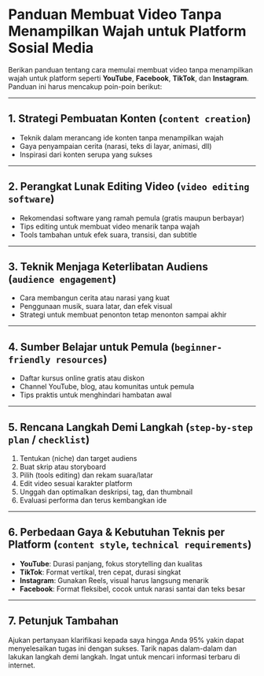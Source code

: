 # Panduan Membuat Video Tanpa Menampilkan Wajah untuk Platform Sosial Media

Berikan panduan tentang cara memulai membuat video tanpa menampilkan wajah untuk platform seperti **YouTube**, **Facebook**, **TikTok**, dan **Instagram**. Panduan ini harus mencakup poin-poin berikut:

---

## 1. Strategi Pembuatan Konten (`content creation`)

- Teknik dalam merancang ide konten tanpa menampilkan wajah  
- Gaya penyampaian cerita (narasi, teks di layar, animasi, dll)  
- Inspirasi dari konten serupa yang sukses  

---

## 2. Perangkat Lunak Editing Video (`video editing software`)

- Rekomendasi software yang ramah pemula (gratis maupun berbayar)  
- Tips editing untuk membuat video menarik tanpa wajah  
- Tools tambahan untuk efek suara, transisi, dan subtitle  

---

## 3. Teknik Menjaga Keterlibatan Audiens (`audience engagement`)

- Cara membangun cerita atau narasi yang kuat  
- Penggunaan musik, suara latar, dan efek visual  
- Strategi untuk membuat penonton tetap menonton sampai akhir  

---

## 4. Sumber Belajar untuk Pemula (`beginner-friendly resources`)

- Daftar kursus online gratis atau diskon  
- Channel YouTube, blog, atau komunitas untuk pemula  
- Tips praktis untuk menghindari hambatan awal  

---

## 5. Rencana Langkah Demi Langkah (`step-by-step plan` / `checklist`)

1. Tentukan (niche) dan target audiens  
2. Buat skrip atau storyboard  
3. Pilih (tools editing) dan rekam suara/latar  
4. Edit video sesuai karakter platform  
5. Unggah dan optimalkan deskripsi, tag, dan thumbnail  
6. Evaluasi performa dan terus kembangkan ide  

---

## 6. Perbedaan Gaya & Kebutuhan Teknis per Platform (`content style`, `technical requirements`)

- **YouTube**: Durasi panjang, fokus storytelling dan kualitas  
- **TikTok**: Format vertikal, tren cepat, durasi singkat  
- **Instagram**: Gunakan Reels, visual harus langsung menarik  
- **Facebook**: Format fleksibel, cocok untuk narasi santai dan teks besar  

---

## 7. Petunjuk Tambahan

Ajukan pertanyaan klarifikasi kepada saya hingga Anda 95% yakin dapat menyelesaikan tugas ini dengan sukses. Tarik napas dalam-dalam dan lakukan langkah demi langkah. Ingat untuk mencari informasi terbaru di internet.
